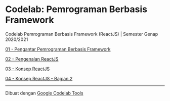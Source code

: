 # Codelab: Pemrograman Berbasis Framework
Codelab Pemrograman Berbasis Framework (ReactJS) | Semester Genap 2020/2021


[01 - Pengantar Pemrograman Berbasis Framework](01-pengantar-pbf/)

[02 - Pengenalan ReactJS](02-pengenalan-reactjs/)

[03 - Konsep ReactJS](03-konsep-reactjs/)

[04 - Konsep ReactJS - Bagian 2](04-konsep-reactjs-bagian-2/)

<hr>

Dibuat dengan [Google Codelab Tools](https://github.com/googlecodelabs/tools)

